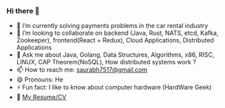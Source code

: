### Hi there 👋

- 🌱 I’m currently solving payments problems in the car rental industry
- 👯 I’m looking to collaborate on backend (Java, Rust, NATS, etcd, Kafka, Zookeeper), frontend(React + Redux), Cloud Applications, Distributed Applications
- 💬 Ask me about Java, Golang, Data Structures, Algorithms, x86, RISC, LINUX, CAP Theorem(NoSQL), How distributed systems work ?
- 📫 How to reach me: saurabh7517@gmail.com
- 😄 Pronouns: He
- ⚡ Fun fact: I like to know about computer hardware (HardWare Geek)
- :page_with_curl: [My Resume/CV](https://www.linkedin.com/in/saurabh7517/)



